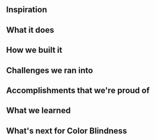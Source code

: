 ## Inspiration

## What it does

## How we built it

## Challenges we ran into

## Accomplishments that we're proud of

## What we learned

## What's next for Color Blindness